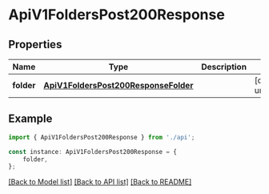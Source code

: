 # ApiV1FoldersPost200Response


## Properties

Name | Type | Description | Notes
------------ | ------------- | ------------- | -------------
**folder** | [**ApiV1FoldersPost200ResponseFolder**](ApiV1FoldersPost200ResponseFolder.md) |  | [default to undefined]

## Example

```typescript
import { ApiV1FoldersPost200Response } from './api';

const instance: ApiV1FoldersPost200Response = {
    folder,
};
```

[[Back to Model list]](../README.md#documentation-for-models) [[Back to API list]](../README.md#documentation-for-api-endpoints) [[Back to README]](../README.md)

